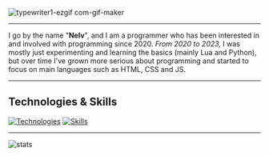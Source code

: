 
![typewriter1-ezgif com-gif-maker](https://github.com/user-attachments/assets/9e5263a0-e757-4c3a-afb3-d730d9457051)
___
I go by the name "**Nelv**", and I am a programmer who has been interested in and involved with programming since 2020. *From 2020 to 2023,* I was mostly just experimenting and learning the basics (mainly Lua and Python), but over time I've grown more serious about programming and started to focus on main languages such as HTML, CSS and JS.
___
## Technologies & Skills
[![Technologies](https://skillicons.dev/icons?i=windows,vscode)](https://github.com/nelvismyname)
[![Skills](https://skillicons.dev/icons?i=python,lua,html,css,js)](https://github.com/nelvismyname)
___
![stats](https://github-readme-stats.vercel.app/api?username=nelvismyname&theme=shadow_green&show_icons=true)
